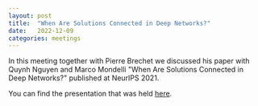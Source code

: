 ```yaml
---
layout: post
title:  "When Are Solutions Connected in Deep Networks?"
date:   2022-12-09
categories: meetings
---
```


In this meeting together with Pierre Brechet we discussed his paper with Quynh Nguyen and Marco Mondelli
"When Are Solutions Connected in Deep Networks?" published at NeurIPS 2021.

You can find the presentation that was held [here](https://drive.google.com/file/d/1pQpy5laIYrvOkeQ4KSqHAKFX-7JRRZWa/view?usp=share_link).